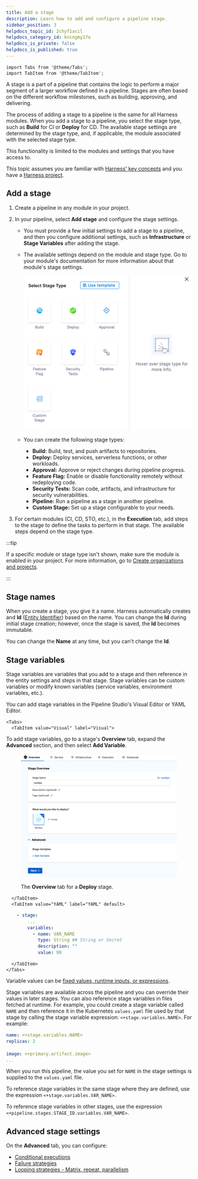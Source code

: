 ```yaml
---
title: Add a stage
description: Learn how to add and configure a pipeline stage.
sidebar_position: 3
helpdocs_topic_id: 2chyf1acil
helpdocs_category_id: kncngmy17o
helpdocs_is_private: false
helpdocs_is_published: true
---
```


```mdx-code-block
import Tabs from '@theme/Tabs';
import TabItem from '@theme/TabItem';
```

A stage is a part of a pipeline that contains the logic to perform a major segment of a larger workflow defined in a pipeline. Stages are often based on the different workflow milestones, such as building, approving, and delivering.

The process of adding a stage to a pipeline is the same for all Harness modules. When you add a stage to a pipeline, you select the stage type, such as **Build** for CI or **Deploy** for CD. The available stage settings are determined by the stage type, and, if applicable, the module associated with the selected stage type.

This functionality is limited to the modules and settings that you have access to.

This topic assumes you are familiar with [Harness' key concepts](../../get-started/key-concepts.md) and you have a [Harness project](../organizations-and-projects/create-an-organization.md).

## Add a stage

1. Create a pipeline in any module in your project.
2. In your pipeline, select **Add stage** and configure the stage settings.

   * You must provide a few initial settings to add a stage to a pipeline, and then you configure additional settings, such as **Infrastructure** or **Stage Variables** after adding the stage.
   * The available settings depend on the module and stage type. Go to your module's documentation for more information about that module's stage settings.

     ![](./static/add-a-stage-types.png)

   * You can create the following stage types:

      * **Build:** Build, test, and push artifacts to repositories.
      * **Deploy:** Deploy services, serverless functions, or other workloads.
      * **Approval:** Approve or reject changes during pipeline progress.
      * **Feature Flag:** Enable or disable functionality remotely without redeploying code.
      * **Security Tests:** Scan code, artifacts, and infrastructure for security vulnerabilities.
      * **Pipeline:** Run a pipeline as a stage in another pipeline.
      * **Custom Stage:** Set up a stage configurable to your needs. 

3. For certain modules (CI, CD, STO, etc.), in the **Execution** tab, add steps to the stage to define the tasks to perform in that stage. The available steps depend on the stage type.

:::tip

If a specific module or stage type isn't shown, make sure the module is enabled in your project. For more information, go to [Create organizations and projects](../organizations-and-projects/create-an-organization.md).

:::

## Stage names

When you create a stage, you give it a name. Harness automatically creates and **Id** ([Entity Identifier](../references/entity-identifier-reference.md)) based on the name. You can change the **Id** during initial stage creation; however, once the stage is saved, the **Id** becomes immutable.

You can change the **Name** at any time, but you can't change the **Id**.

## Stage variables

Stage variables are variables that you add to a stage and then reference in the entity settings and steps in that stage. Stage variables can be custom variables or modify known variables (service variables, environment variables, etc.).

You can add stage variables in the Pipeline Studio's Visual Editor or YAML Editor.

```mdx-code-block
<Tabs>
  <TabItem value="Visual" label="Visual">
```

To add stage variables, go to a stage's **Overview** tab, expand the **Advanced** section, and then select **Add Variable**.

<figure>

![](./static/add-a-stage-56.png)

<figcaption>The <b>Overview</b> tab for a <b>Deploy</b> stage.</figcaption>
</figure>

```mdx-code-block
  </TabItem>
  <TabItem value="YAML" label="YAML" default>
```

```yaml
    - stage:
        ...
        variables:
          - name: VAR_NAME
            type: String ## String or Secret
            description: ""
            value: 90
```

```mdx-code-block
  </TabItem>
</Tabs>
```

Variable values can be [fixed values, runtime inputs, or expressions](/docs/platform/variables-and-expressions/runtime-inputs).

Stage variables are available across the pipeline and you can override their values in later stages. You can also reference stage variables in files fetched at runtime. For example, you could create a stage variable called `NAME` and then reference it in the Kubernetes `values.yaml` file used by that stage by calling the stage variable expression: `<+stage.variables.NAME>`. For example:

```yaml
name: <+stage.variables.NAME>  
replicas: 2  
  
image: <+primary.artifact.image>  
...
```

When you run this pipeline, the value you set for `NAME` in the stage settings is supplied to the `values.yaml` file.

To reference stage variables in the same stage where they are defined, use the expression `<+stage.variables.VAR_NAME>`.

To reference stage variables in other stages, use the expression `<+pipeline.stages.STAGE_ID.variables.VAR_NAME>`.

## Advanced stage settings

On the **Advanced** tab, you can configure:

* [Conditional executions](/docs/platform/pipelines/w_pipeline-steps-reference/step-skip-condition-settings)
* [Failure strategies](/docs/platform/pipelines/w_pipeline-steps-reference/step-failure-strategy-settings)
* [Looping strategies - Matrix, repeat, parallelism](/docs/platform/pipelines/looping-strategies/looping-strategies-matrix-repeat-and-parallelism)
